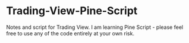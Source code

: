 # Trading-View-Pine-Script

Notes and script for Trading View.  I am learning Pine Script - please feel free to use any of the code entirely at your own risk.
